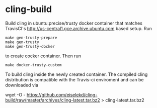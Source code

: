 # cling-build

Build cling in ubuntu:precise/trusty docker container that matches TravisCI's
http://us-central1.gce.archive.ubuntu.com based setup. Run

    make gen-trusty-prepare
    make gen-trusty
    make gen-trusty-docker

to create cocker container.
Then run

    make docker-trusty-custom

To build cling inside the newly created container.
The compiled cling distribution is compatible with the Travis-ci enviroment and can be downloaded via

   wget -O - https://github.com/eiselekd/cling-build/raw/master/archives/cling-latest.tar.bz2 > cling-latest.tar.bz2
